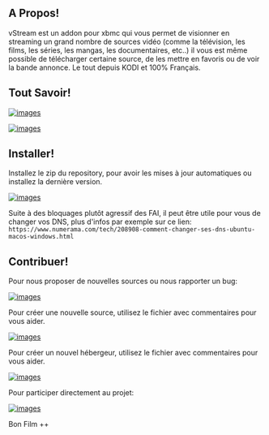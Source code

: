 ## A Propos!

vStream est un addon pour xbmc qui vous permet de visionner en streaming un grand nombre de sources vidéo (comme la télévision, les films, les séries, les mangas, les documentaires, etc..) il vous est même possible de télécharger certaine source, de les mettre en favoris ou de voir la bande annonce. Le tout depuis KODI et 100% Français.

## Tout Savoir!

[![images](https://img.shields.io/badge/Visiter-vstream&#46;io-yellowgreen.svg?style=for-the-badge)](https://kodi-vstream.github.io/)

[![images](https://img.shields.io/badge/Communauté-KodiFR-yellowgreen.svg?style=for-the-badge)](http://kodi-fr.rf.gd/)


## Installer!

Installez le zip du repository, pour avoir les mises à jour automatiques ou installez la dernière version.

[![images](https://img.shields.io/badge/T%C3%A9l%C3%A9charger-Repository-blue.svg?style=for-the-badge)](https://github.com/Kodi-vStream/venom-xbmc-addons/releases/tag/0.0.3)

Suite à des bloquages plutôt agressif des FAI, il peut être utile pour vous de changer vos DNS, plus d'infos par exemple sur ce lien: `https://www.numerama.com/tech/208908-comment-changer-ses-dns-ubuntu-macos-windows.html`

## Contribuer!

Pour nous proposer de nouvelles sources ou nous rapporter un bug:

[![images](https://img.shields.io/badge/Github-Issues-blue.svg?style=for-the-badge)](https://github.com/Kodi-vStream/venom-xbmc-addons/issues)

Pour créer une nouvelle source, utilisez le fichier avec commentaires pour vous aider.

[![images](https://img.shields.io/badge/Fichier-Source-green.svg?style=for-the-badge)](https://github.com/Kodi-vStream/venom-xbmc-addons/blob/Beta/ajouter_une_source.py)

Pour créer un nouvel hébergeur, utilisez le fichier avec commentaires pour vous aider.

[![images](https://img.shields.io/badge/Fichier-H%C3%A9bergeur-yellow.svg?style=for-the-badge)](https://github.com/Kodi-vStream/venom-xbmc-addons/blob/Beta/ajouter_un_hebergeur.py)

Pour participer directement au projet:

[![images](https://img.shields.io/badge/T%C3%A9l%C3%A9charger-B%C3%AAta-orange.svg?style=for-the-badge)](https://minhaskamal.github.io/DownGit/#/home?url=https:%2F%2Fgithub.com%2FKodi-vStream%2Fvenom-xbmc-addons%2Ftree%2FBeta%2Fplugin.video.vstream)


Bon Film ++

